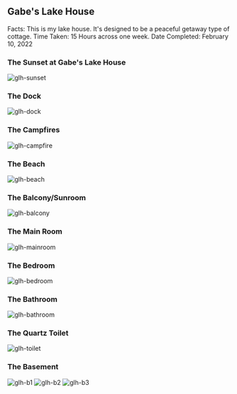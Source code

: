 ## Gabe's Lake House
Facts: This is my lake house. It's designed to be a peaceful getaway type of cottage. 
Time Taken: 15 Hours across one week.
Date Completed: February 10, 2022

### The Sunset at Gabe's Lake House
![glh-sunset](/MinecraftServer/assets/images/projectimages/birchwood/glh-sunset.png)

### The Dock
![glh-dock](/MinecraftServer/assets/images/projectimages/birchwood/glh-dock.png)

### The Campfires
![glh-campfire](/MinecraftServer/assets/images/projectimages/birchwood/glh-campfire.png)

### The Beach
![glh-beach](/MinecraftServer/assets/images/projectimages/birchwood/glh-beach.png)

### The Balcony/Sunroom
![glh-balcony](/MinecraftServer/assets/images/projectimages/birchwood/glh-balcony-sunroom.png)

### The Main Room
![glh-mainroom](/MinecraftServer/assets/images/projectimages/birchwood/glh-mainroom.png)

### The Bedroom
![glh-bedroom](/MinecraftServer/assets/images/projectimages/birchwood/glh-bedroom.png)

### The Bathroom
![glh-bathroom](/MinecraftServer/assets/images/projectimages/birchwood/glh-bathroom.png)

### The Quartz Toilet
![glh-toilet](/MinecraftServer/assets/images/projectimages/birchwood/glh-toilet.png)

### The Basement
![glh-b1](/MinecraftServer/assets/images/projectimages/birchwood/glh-basement.png)
![glh-b2](/MinecraftServer/assets/images/projectimages/birchwood/glh-basement2.png)
![glh-b3](/MinecraftServer/assets/images/projectimages/birchwood/glh-basement3.png)